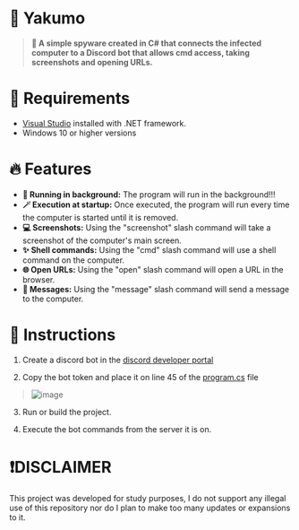 # 🚪 Yakumo
> **💫 A simple spyware created in C# that connects the infected computer to a Discord bot that allows cmd access, taking screenshots and opening URLs.**

# 📁 Requirements
+ [Visual Studio](https://visualstudio.microsoft.com/) installed with .NET framework.
+ Windows 10 or higher versions

# 🔥 Features
+ **🌱 Running in background:** The program will run in the background!!!
+ **🪄 Execution at startup:** Once executed, the program will run every time the computer is started until it is removed.
+ **💻 Screenshots:** Using the "screenshot" slash command will take a screenshot of the computer's main screen.
+ **✨ Shell commands:** Using the "cmd" slash command will use a shell command on the computer.
+ **🌐 Open URLs:** Using the "open" slash command will open a URL in the browser.
+ **💬 Messages:** Using the "message" slash command will send a message to the computer.

# 📖 Instructions
1. Create a discord bot in the [discord developer portal](https://discord.com/developers/applications)

2. Copy the bot token and place it on line 45 of the [program.cs](https://github.com/NotSyscall/Yakumo/blob/main/Yakumo/Program.cs) file
> ![image](https://github.com/user-attachments/assets/b90cde42-63f2-4a28-87d2-6650e12b6fd1)

3. Run or build the project.

4. Execute the bot commands from the server it is on.

# ❗DISCLAIMER
This project was developed for study purposes, I do not support any illegal use of this repository nor do I plan to make too many updates or expansions to it.
